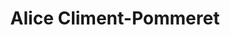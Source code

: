 ---
title: Alice Climent-Pommeret
description: 
url: https://alice.climent-pommeret.red/
image:
    # url: '/assets/images/cafe.png'
    # alt: 'Cafe'
tags: ['blog']
pubDate: 2023-11-26
draft: false
---